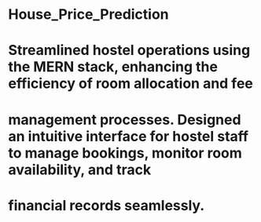 # House_Price_Prediction 
# Streamlined hostel operations using the MERN stack, enhancing the efficiency of room allocation and fee 
# management processes. Designed an intuitive interface for hostel staff to manage bookings, monitor room availability, and track 
# financial records seamlessly. 
